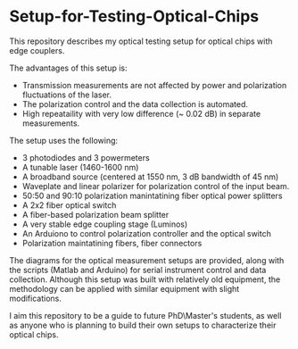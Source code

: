 # Setup-for-Testing-Optical-Chips
This repository describes my optical testing setup for optical chips with edge couplers.

The advantages of this setup is:
- Transmission measurements are not affected by power and polarization fluctuations of the laser.
- The polarization control and the data collection is automated.
- High repeataility with very low difference (~ 0.02 dB) in separate measurements.

The setup uses the following:
- 3 photodiodes and 3 powermeters
- A tunable laser (1460-1600 nm)
- A broadband source (centered at 1550 nm, 3 dB bandwidth of 45 nm)
- Waveplate and linear polarizer for polarization control of the input beam.
- 50:50 and 90:10 polarization manintatining fiber optical power splitters
- A 2x2 fiber optical switch
- A fiber-based polarization beam splitter
- A very stable edge coupling stage (Luminos)
- An Arduiono to control polarization controller and the optical switch
- Polarization maintatining fibers, fiber connectors

The diagrams for the optical measurement setups are provided, along with the scripts (Matlab and Arduino) for serial instrument control and data collection. Although this setup was built with relatively old equipment, the methodology can be applied with similar equipment with slight modifications.

I aim this repository to be a guide to future PhD\Master's students, as well as anyone who is planning to build their own setups to characterize their optical chips.
